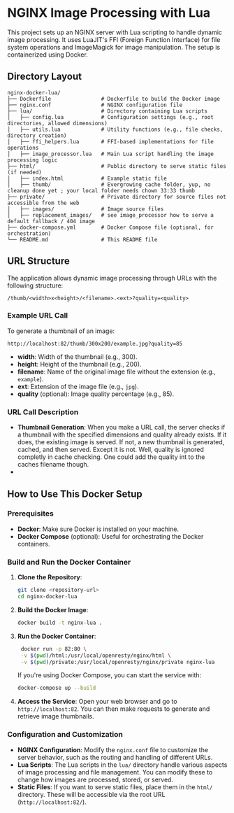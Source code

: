 # NGINX Image Processing with Lua

This project sets up an NGINX server with Lua scripting to handle dynamic image processing.
It uses LuaJIT's FFI (Foreign Function Interface) for file system operations and ImageMagick for image manipulation.
The setup is containerized using Docker.

## Directory Layout

```
nginx-docker-lua/
├── Dockerfile                # Dockerfile to build the Docker image
├── nginx.conf                # NGINX configuration file
├── lua/                      # Directory containing Lua scripts
│   ├── config.lua            # Configuration settings (e.g., root directories, allowed dimensions)
│   ├── utils.lua             # Utility functions (e.g., file checks, directory creation)
│   ├── ffi_helpers.lua       # FFI-based implementations for file operations
│   ├── image_processor.lua   # Main Lua script handling the image processing logic
├── html/                     # Public directory to serve static files (if needed)
│   ├── index.html            # Example static file
│   ├── thumb/                # Evergrowing cache folder, yup, no cleanup done yet ; your local folder needs chown 33:33 thumb
├── private/                  # Private directory for source files not accessible from the web
│   ├── images/               # Image source files
│   ├── replacement_images/   # see image_processor how to serve a default fallback / 404 image
├── docker-compose.yml        # Docker Compose file (optional, for orchestration)
└── README.md                 # This README file
```

## URL Structure

The application allows dynamic image processing through URLs with the following structure:

```
/thumb/<width>x<height>/<filename>.<ext>?quality=<quality>
```

### Example URL Call

To generate a thumbnail of an image:

```
http://localhost:82/thumb/300x200/example.jpg?quality=85
```

- **width**: Width of the thumbnail (e.g., 300).
- **height**: Height of the thumbnail (e.g., 200).
- **filename**: Name of the original image file without the extension (e.g., `example`).
- **ext**: Extension of the image file (e.g., `jpg`).
- **quality** (optional): Image quality percentage (e.g., 85).

### URL Call Description

- **Thumbnail Generation**: When you make a URL call, the server checks if a thumbnail with the specified dimensions and quality already exists. If it does, the existing image is served. If not, a new thumbnail is generated, cached, and then served.
Except it is not. Well, quality is ignored completly in cache checking. One could add the quality int to the caches filename though.
- 
## How to Use This Docker Setup

### Prerequisites

- **Docker**: Make sure Docker is installed on your machine.
- **Docker Compose** (optional): Useful for orchestrating the Docker containers.

### Build and Run the Docker Container

1. **Clone the Repository**:
   ```bash
   git clone <repository-url>
   cd nginx-docker-lua
   ```

2. **Build the Docker Image**:
   ```bash
   docker build -t nginx-lua .
   ```

3. **Run the Docker Container**:
   ```bash
    docker run -p 82:80 \
    -v $(pwd)/html:/usr/local/openresty/nginx/html \
    -v $(pwd)/private:/usr/local/openresty/nginx/private nginx-lua

   ```

   If you're using Docker Compose, you can start the service with:
   ```bash
   docker-compose up --build
   ```

4. **Access the Service**:
   Open your web browser and go to `http://localhost:82`. You can then make requests to generate and retrieve image thumbnails.

### Configuration and Customization

- **NGINX Configuration**: Modify the `nginx.conf` file to customize the server behavior, such as the routing and handling of different URLs.
- **Lua Scripts**: The Lua scripts in the `lua/` directory handle various aspects of image processing and file management. You can modify these to change how images are processed, stored, or served.
- **Static Files**: If you want to serve static files, place them in the `html/` directory. These will be accessible via the root URL (`http://localhost:82/`).

